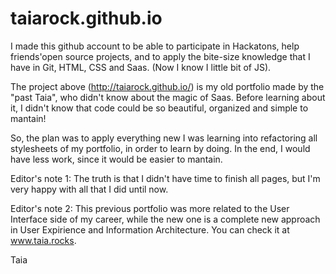 # taiarock.github.io


I made this github account to be able to participate in Hackatons, help friends'open source projects, and to apply the bite-size knowledge that I have in Git, HTML, CSS and Saas. (Now I know I little bit of JS).

The project above (http://taiarock.github.io/) is my old portfolio made by the "past Taia", who didn't know about the magic of Saas. Before learning about it, I didn't know that code could be so beautiful, organized and simple to mantain! 

So, the plan was to apply everything new I was learning into refactoring all stylesheets of my portfolio, in order to learn by doing. In the end, I would have less work, since it would be easier to mantain.

Editor's note 1: The truth is that I didn't have time to finish all pages, but I'm very happy with all that I did until now.

Editor's note 2: This previous portfolio was more related to the User Interface side of my career, while the new one is a complete new approach in User Expirience and Information Architecture. You can check it at www.taia.rocks.

Taia
